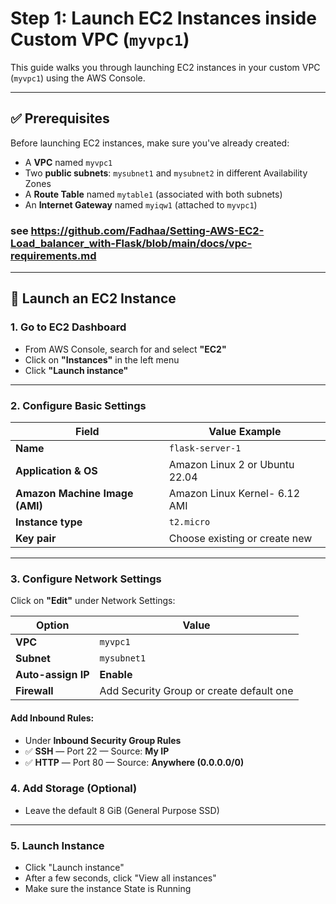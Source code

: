 
# Step 1: Launch EC2 Instances inside Custom VPC (`myvpc1`)

This guide walks you through launching EC2 instances in your custom VPC (`myvpc1`) using the AWS Console.

---

## ✅ Prerequisites

Before launching EC2 instances, make sure you've already created:

- A **VPC** named `myvpc1`
- Two **public subnets**: `mysubnet1` and `mysubnet2` in different Availability Zones
- A **Route Table** named `mytable1` (associated with both subnets)
- An **Internet Gateway** named `myiqw1` (attached to `myvpc1`)

### see https://github.com/Fadhaa/Setting-AWS-EC2-Load_balancer_with-Flask/blob/main/docs/vpc-requirements.md
---


## 🚀 Launch an EC2 Instance

### 1. Go to EC2 Dashboard
- From AWS Console, search for and select **"EC2"**
- Click on **"Instances"** in the left menu
- Click **"Launch instance"**

---

### 2. Configure Basic Settings

| Field                           | Value Example                |
|---------------------------------|------------------------------|
| **Name**                        | `flask-server-1`             |
| **Application & OS**            | Amazon Linux 2 or Ubuntu 22.04|
| **Amazon Machine Image (AMI)**  | Amazon Linux Kernel- 6.12 AMI  |
| **Instance type**               | `t2.micro`                   |
| **Key pair**                    | Choose existing or create new|

---

### 3. Configure Network Settings

Click on **"Edit"** under Network Settings:

| Option              | Value            |
|---------------------|------------------|
| **VPC**             | `myvpc1`         |
| **Subnet**          | `mysubnet1`      |
| **Auto-assign IP**  | **Enable**       |
| **Firewall**        | Add Security Group or create default one|

#### Add Inbound Rules:
- Under **Inbound Security Group Rules**
- ✅ **SSH** — Port 22 — Source: **My IP**
- ✅ **HTTP** — Port 80 — Source: **Anywhere (0.0.0.0/0)**



### 4. Add Storage (Optional)

- Leave the default 8 GiB (General Purpose SSD)

---

### 5. Launch Instance

- Click "Launch instance"
- After a few seconds, click "View all instances"
- Make sure the instance State is Running














